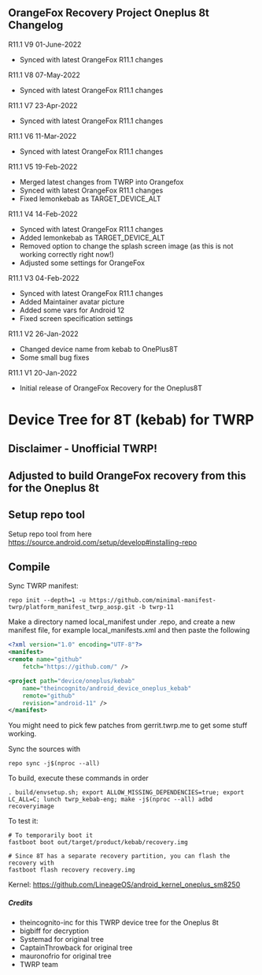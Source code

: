 ## OrangeFox Recovery Project Oneplus 8t Changelog

R11.1 V9 01-June-2022
* Synced with latest OrangeFox R11.1 changes

R11.1 V8 07-May-2022
* Synced with latest OrangeFox R11.1 changes

R11.1 V7 23-Apr-2022
* Synced with latest OrangeFox R11.1 changes

R11.1 V6 11-Mar-2022
* Synced with latest OrangeFox R11.1 changes

R11.1 V5 19-Feb-2022
* Merged latest changes from TWRP into Orangefox
* Synced with latest OrangeFox R11.1 changes
* Fixed lemonkebab as TARGET_DEVICE_ALT

R11.1 V4 14-Feb-2022
* Synced with latest OrangeFox R11.1 changes
* Added lemonkebab as TARGET_DEVICE_ALT
* Removed option to change the splash screen image (as this is not working correctly right now!)
* Adjusted some settings for OrangeFox

R11.1 V3 04-Feb-2022
* Synced with latest OrangeFox R11.1 changes
* Added Maintainer avatar picture
* Added some vars for Android 12
* Fixed screen specification settings

R11.1 V2 26-Jan-2022
* Changed device name from kebab to OnePlus8T
* Some small bug fixes

R11.1 V1 20-Jan-2022
* Initial release of OrangeFox Recovery for the Oneplus8T



# Device Tree for 8T (kebab) for TWRP
## Disclaimer - Unofficial TWRP!

## Adjusted to build OrangeFox recovery from this for the Oneplus 8t


## Setup repo tool
Setup repo tool from here https://source.android.com/setup/develop#installing-repo

## Compile

Sync TWRP manifest:

```
repo init --depth=1 -u https://github.com/minimal-manifest-twrp/platform_manifest_twrp_aosp.git -b twrp-11

```

Make a directory named local_manifest under .repo, and create a new manifest file, for example local_manifests.xml
and then paste the following

```xml
<?xml version="1.0" encoding="UTF-8"?>
<manifest>
<remote name="github"
	fetch="https://github.com/" />

<project path="device/oneplus/kebab"
	name="theincognito/android_device_oneplus_kebab"
	remote="github"
	revision="android-11" />
</manifest>
```
You might need to pick few patches from gerrit.twrp.me to get some stuff working.

Sync the sources with

```
repo sync -j$(nproc --all)
```

To build, execute these commands in order

```
. build/envsetup.sh; export ALLOW_MISSING_DEPENDENCIES=true; export LC_ALL=C; lunch twrp_kebab-eng; make -j$(nproc --all) adbd recoveryimage
```

To test it:

```
# To temporarily boot it
fastboot boot out/target/product/kebab/recovery.img 

# Since 8T has a separate recovery partition, you can flash the recovery with
fastboot flash recovery recovery.img
```

Kernel: https://github.com/LineageOS/android_kernel_oneplus_sm8250

##### Credits
- theincognito-inc for this TWRP device tree for the Oneplus 8t
- bigbiff for decryption
- Systemad for original tree
- CaptainThrowback for original tree
- mauronofrio for original tree
- TWRP team

